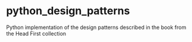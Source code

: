 # python_design_patterns
Python implementation of the design patterns described in the book from the Head First collection
